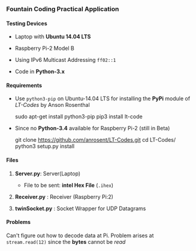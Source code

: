 ### Fountain Coding Practical Application

#### Testing Devices

* Laptop with __Ubuntu 14.04 LTS__

* Raspberry Pi-2 Model B

* Using IPv6 Multicast Addressing `ff02::1`

* Code in __Python-3.x__

#### Requirements

* Use `python3-pip` on Ubuntu-14.04 LTS for installing the __PyPi__ module of *LT-Codes* by Anson Rosenthal

    sudo apt-get install python3-pip
    pip3 install lt-code

* Since no __Python-3.4__ available for Raspberry Pi-2 (still in Beta)

    git clone https://github.com/anrosent/LT-Codes.git
    cd LT-Codes/
    python3 setup.py install

#### Files

1. __Server.py__: Server(Laptop)

    * File to be sent: __intel Hex File__ (`.ihex`)

2. __Receiver.py__ : Receiver (Raspberry Pi:2)

3. __twinSocket.py__ : Socket Wrapper for UDP Datagrams

#### Problems

Can't figure out how to decode data at Pi. Problem arises at `stream.read(12)` since the __bytes__ cannot be *read*
